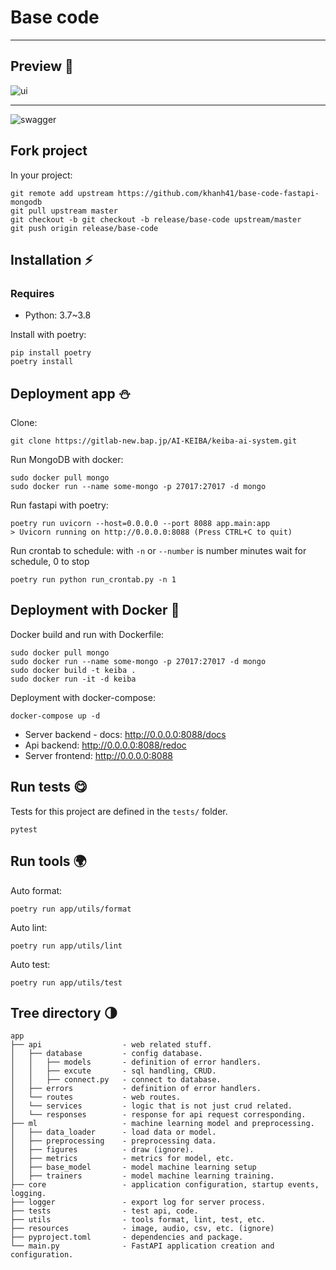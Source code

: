# Base code
---
## Preview 🌄
![ui](https://i.imgur.com/euRQPZU.png)

---

![swagger](https://i.imgur.com/6yOyBaa.png)

## Fork project
In your project:
~~~
git remote add upstream https://github.com/khanh41/base-code-fastapi-mongodb
git pull upstream master
git checkout -b git checkout -b release/base-code upstream/master
git push origin release/base-code
~~~

## Installation ⚡️
### Requires
- Python: 3.7~3.8

Install with poetry:
~~~
pip install poetry
poetry install
~~~

## Deployment app ⛄️
Clone:
~~~
git clone https://gitlab-new.bap.jp/AI-KEIBA/keiba-ai-system.git
~~~
Run MongoDB with docker:
~~~
sudo docker pull mongo
sudo docker run --name some-mongo -p 27017:27017 -d mongo
~~~

Run fastapi with poetry:
~~~
poetry run uvicorn --host=0.0.0.0 --port 8088 app.main:app
> Uvicorn running on http://0.0.0.0:8088 (Press CTRL+C to quit)
~~~

Run crontab to schedule: with `-n` or `--number` is number minutes wait for schedule, 0 to stop
~~~
poetry run python run_crontab.py -n 1
~~~

## Deployment with Docker 🐳
Docker build and run with Dockerfile:
~~~
sudo docker pull mongo
sudo docker run --name some-mongo -p 27017:27017 -d mongo
sudo docker build -t keiba .
sudo docker run -it -d keiba
~~~
Deployment with docker-compose: 
~~~
docker-compose up -d
~~~
- Server backend - docs: http://0.0.0.0:8088/docs
- Api backend: http://0.0.0.0:8088/redoc
- Server frontend: http://0.0.0.0:8088

## Run tests 😋
Tests for this project are defined in the `tests/` folder.
~~~
pytest
~~~

## Run tools 🌍
Auto format: 
~~~
poetry run app/utils/format
~~~

Auto lint: 
~~~
poetry run app/utils/lint
~~~

Auto test: 
~~~
poetry run app/utils/test
~~~

## Tree directory 🌗 
~~~
app
├── api                  - web related stuff.
│   ├── database         - config database.
│   │   ├── models       - definition of error handlers.
│   │   ├── excute       - sql handling, CRUD.
│   │   ├── connect.py   - connect to database.
│   ├── errors           - definition of error handlers.
│   └── routes           - web routes.
│   └── services         - logic that is not just crud related.
│   └── responses        - response for api request corresponding.
├── ml                   - machine learning model and preprocessing.
│   ├── data_loader      - load data or model.
│   ├── preprocessing    - preprocessing data.
│   ├── figures          - draw (ignore).
│   ├── metrics          - metrics for model, etc.
│   ├── base_model       - model machine learning setup
│   ├── trainers         - model machine learning training.
├── core                 - application configuration, startup events, logging.
├── logger               - export log for server process.
├── tests                - test api, code.
├── utils                - tools format, lint, test, etc.
├── resources            - image, audio, csv, etc. (ignore)
├── pyproject.toml       - dependencies and package.
└── main.py              - FastAPI application creation and configuration.
~~~
